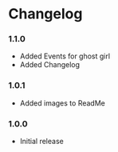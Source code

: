 # Changelog

### 1.1.0

- Added Events for ghost girl
- Added Changelog

### 1.0.1

- Added images to ReadMe

### 1.0.0

- Initial release
